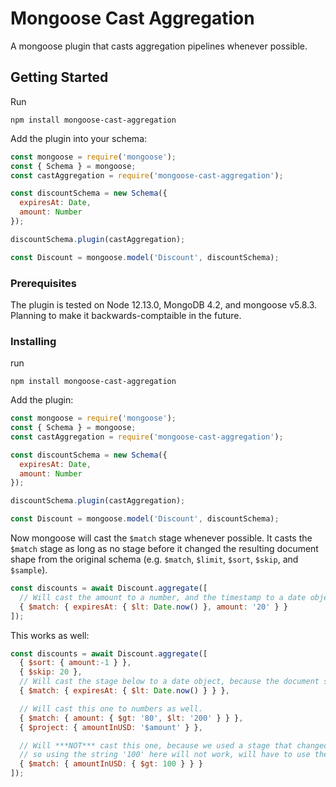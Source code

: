 # Mongoose Cast Aggregation

A mongoose plugin that casts aggregation pipelines whenever possible.

## Getting Started

Run
```
npm install mongoose-cast-aggregation
```

Add the plugin into your schema:
```js
const mongoose = require('mongoose');
const { Schema } = mongoose;
const castAggregation = require('mongoose-cast-aggregation');

const discountSchema = new Schema({
  expiresAt: Date,
  amount: Number
});

discountSchema.plugin(castAggregation);

const Discount = mongoose.model('Discount', discountSchema);
```


### Prerequisites

The plugin is tested on Node 12.13.0, MongoDB 4.2, and mongoose v5.8.3.
Planning to make it backwards-comptaible in the future.


### Installing

run 
```
npm install mongoose-cast-aggregation
```

Add the plugin:

```js
const mongoose = require('mongoose');
const { Schema } = mongoose;
const castAggregation = require('mongoose-cast-aggregation');

const discountSchema = new Schema({
  expiresAt: Date,
  amount: Number
});

discountSchema.plugin(castAggregation);

const Discount = mongoose.model('Discount', discountSchema);
```

Now mongoose will cast the `$match` stage whenever possible. It casts the `$match` stage as long as no stage before it changed the resulting document shape from the original schema (e.g. `$match`, `$limit`, `$sort`, `$skip`, and `$sample`).

```js
const discounts = await Discount.aggregate([
  // Will cast the amount to a number, and the timestamp to a date object
  { $match: { expiresAt: { $lt: Date.now() }, amount: '20' } }
]);
```

This works as well:

```js
const discounts = await Discount.aggregate([
  { $sort: { amount:-1 } },
  { $skip: 20 },
  // Will cast the stage below to a date object, because the document shape hasn't changed yet.
  { $match: { expiresAt: { $lt: Date.now() } } },

  // Will cast this one to numbers as well.
  { $match: { amount: { $gt: '80', $lt: '200' } } },
  { $project: { amountInUSD: '$amount' } },

  // Will ***NOT*** cast this one, because we used a stage that changed the shape of the document.
  // so using the string '100' here will not work, will have to use the correct type of number in order to get results.
  { $match: { amountInUSD: { $gt: 100 } } }
]);
```